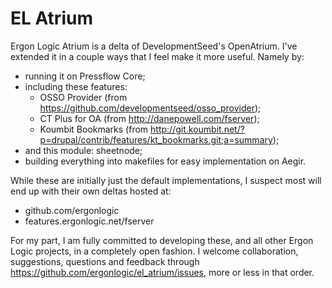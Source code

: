 EL Atrium
=========

Ergon Logic Atrium is a delta of DevelopmentSeed's OpenAtrium. I've extended it
in a couple ways that I feel make it more useful. Namely by:
 * running it on Pressflow Core;
 * including these features: 
   * OSSO Provider (from https://github.com/developmentseed/osso_provider);
   * CT Plus for OA (from http://danepowell.com/fserver);
   * Koumbit Bookmarks (from http://git.koumbit.net/?p=drupal/contrib/features/kt_bookmarks.git;a=summary);
 * and this module: sheetnode;
 * building everything into makefiles for easy implementation on Aegir.

While these are initially just the default implementations, I suspect most will
end up with their own deltas hosted at:
 * github.com/ergonlogic
 * features.ergonlogic.net/fserver

For my part, I am fully committed to developing these, and all other Ergon Logic
projects, in a completely open fashion. I welcome collaboration, suggestions,
questions and feedback through https://github.com/ergonlogic/el_atrium/issues,
more or less in that order.
